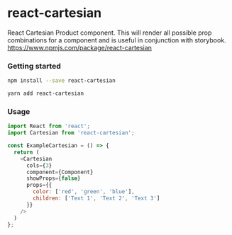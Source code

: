# react-cartesian

React Cartesian Product component. This will render all possible prop
combinations for a component and is useful in conjunction with storybook.
https://www.npmjs.com/package/react-cartesian

### Getting started
```bash
npm install --save react-cartesian
```

```bash
yarn add react-cartesian
```

### Usage
```js
import React from 'react';
import Cartesian from 'react-cartesian';

const ExampleCartesian = () => {
  return (
    <Cartesian
      cols={3}
      component={Component}
      showProps={false}
      props={{
        color: ['red', 'green', 'blue'],
        children: ['Text 1', 'Text 2', 'Text 3']
      }}
    />
  )
};
```
